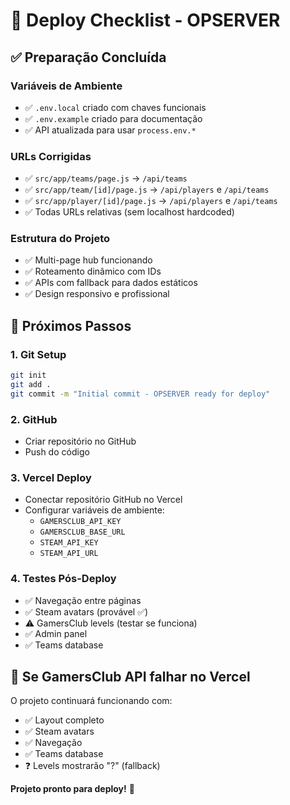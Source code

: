 # 🚀 Deploy Checklist - OPSERVER

## ✅ Preparação Concluída

### **Variáveis de Ambiente**
- ✅ `.env.local` criado com chaves funcionais
- ✅ `.env.example` criado para documentação
- ✅ API atualizada para usar `process.env.*`

### **URLs Corrigidas**
- ✅ `src/app/teams/page.js` → `/api/teams`
- ✅ `src/app/team/[id]/page.js` → `/api/players` e `/api/teams`  
- ✅ `src/app/player/[id]/page.js` → `/api/players` e `/api/teams`
- ✅ Todas URLs relativas (sem localhost hardcoded)

### **Estrutura do Projeto**
- ✅ Multi-page hub funcionando
- ✅ Roteamento dinâmico com IDs
- ✅ APIs com fallback para dados estáticos
- ✅ Design responsivo e profissional

## 🎯 Próximos Passos

### **1. Git Setup**
```bash
git init
git add .
git commit -m "Initial commit - OPSERVER ready for deploy"
```

### **2. GitHub**
- Criar repositório no GitHub
- Push do código

### **3. Vercel Deploy**
- Conectar repositório GitHub no Vercel
- Configurar variáveis de ambiente:
  - `GAMERSCLUB_API_KEY`
  - `GAMERSCLUB_BASE_URL`
  - `STEAM_API_KEY`
  - `STEAM_API_URL`

### **4. Testes Pós-Deploy**
- ✅ Navegação entre páginas
- ✅ Steam avatars (provável ✅)
- ⚠️ GamersClub levels (testar se funciona)
- ✅ Admin panel
- ✅ Teams database

## 🔧 Se GamersClub API falhar no Vercel

O projeto continuará funcionando com:
- ✅ Layout completo
- ✅ Steam avatars
- ✅ Navegação
- ✅ Teams database
- ❓ Levels mostrarão "?" (fallback)

**Projeto pronto para deploy!** 🎉
